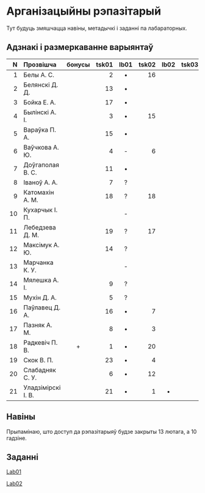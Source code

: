 # Арганізацыйны рэпазітарый

Тут будуць змяшчацца навіны, метадычкі і заданні па лабараторных.

## Адзнакі і размеркаванне варыянтаў


|N  |Прозвішча         |бонусы|tsk01|lb01|tsk02|lb02|tsk03|lb03|tsk04|lb04|
|--:|:-----------------|:----:|----:|:--:|----:|:--:|----:|:--:|----:|:--:|
|  1|Белы А. С.        |      |2    |•   |16   |    |     |    |     |    |
|  2|Белянскі Д. Д.    |      |13   |•   |     |    |     |    |     |    |
|  3|Бойка Е. А.       |      |17   |•   |     |    |     |    |     |    |
|  4|Былінскі А. І.    |      |3    |•   |15   |    |     |    |     |    |
|  5|Вараўка П. А.     |      |15   |•   |     |    |     |    |     |    |
|  6|Ваўчкова А. Ю.    |      |4    |-   |6    |    |     |    |     |    |
|  7|Доўгаполая В. С.  |      |11   |•   |     |    |     |    |     |    |
|  8|Іваноў А. А.      |      |7    |?   |     |    |     |    |     |    |
|  9|Катомахін А. М.   |      |18   |?   |18   |    |     |    |     |    |
| 10|Кухарчык І. П.    |      |     |-   |     |    |     |    |     |    |
| 11|Лебедзева Д. М.   |      |19   |?   |17   |    |     |    |     |    |
| 12|Максімук А. Ю.    |      |14   |?   |     |    |     |    |     |    |
| 13|Марчанка К. У.    |      |     |-   |     |    |     |    |     |    |
| 14|Мялешка А. І.     |      |9    |?   |     |    |     |    |     |    |
| 15|Мухін Д. А.       |      |5    |?   |     |    |     |    |     |    |
| 16|Паўлавец Д. А.    |      |16   |•   |7    |    |     |    |     |    |
| 17|Пазняк А. М.      |      |8    |•   |3    |    |     |    |     |    |
| 18|Радкевіч П. В.    |+     |1    |•   |20   |    |     |    |     |    |
| 19|Скок В. П.        |      |23   |•   |4    |    |     |    |     |    |
| 20|Слабадняк С. У.   |      |6    |•   |12   |    |     |    |     |    |
| 21|Уладзімірскі І. В.|      |21   |•   |1    |•   |     |    |     |    |


## Навіны

Прыпамінаю, што доступ да рэпазітарыяў будзе закрыты 13 лютага, а 10 гадзіне.

## Заданні

[Lab01](https://github.com/BSU2013gr04Lego/Workflow/releases/download/editpolimorph/JavaLab1.pdf)

[Lab02](https://github.com/BSU2013gr04Lego/Workflow/releases/download/editpolimorph/Polimorfizm.pdf)